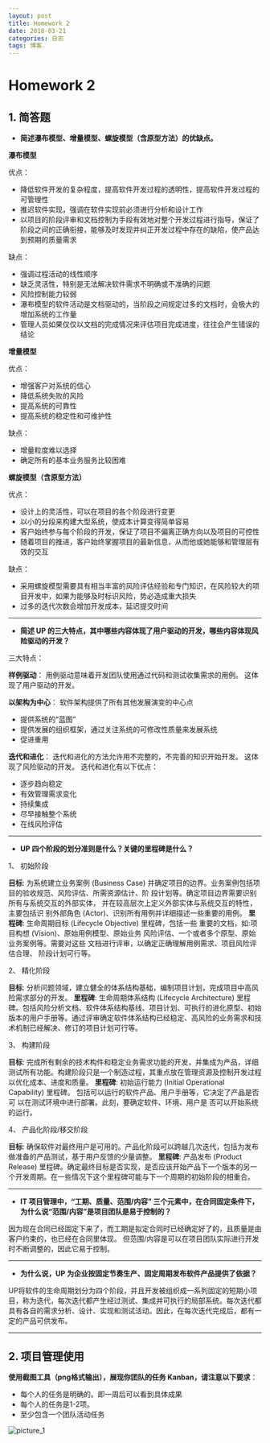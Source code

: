```yaml
---
layout: post
title: Homework 2
date: 2018-03-21
categories: 日志
tags: 博客
---
```


# Homework 2

## 1. 简答题

- **简述瀑布模型、增量模型、螺旋模型（含原型方法）的优缺点。**

**瀑布模型**

优点： 

- 降低软件开发的复杂程度，提高软件开发过程的透明性，提高软件开发过程的可管理性
- 推迟软件实现，强调在软件实现前必须进行分析和设计工作
- 以项目的阶段评审和文档控制为手段有效地对整个开发过程进行指导，保证了阶段之间的正确衔接，能够及时发现并纠正开发过程中存在的缺陷，使产品达到预期的质量需求

缺点： 

- 强调过程活动的线性顺序
- 缺乏灵活性，特别是无法解决软件需求不明确或不准确的问题
- 风险控制能力较弱
- 瀑布模型的软件活动是文档驱动的，当阶段之间规定过多的文档时，会极大的增加系统的工作量
- 管理人员如果仅仅以文档的完成情况来评估项目完成进度，往往会产生错误的结论

**增量模型**

优点： 

- 增强客户对系统的信心
- 降低系统失败的风险
- 提高系统的可靠性
- 提高系统的稳定性和可维护性

缺点： 

- 增量粒度难以选择
- 确定所有的基本业务服务比较困难

**螺旋模型（含原型方法）**

优点： 

- 设计上的灵活性，可以在项目的各个阶段进行变更
- 以小的分段来构建大型系统，使成本计算变得简单容易
- 客户始终参与每个阶段的开发，保证了项目不偏离正确方向以及项目的可控性
- 随着项目的推进，客户始终掌握项目的最新信息，从而他或她能够和管理层有效的交互

缺点： 

- 采用螺旋模型需要具有相当丰富的风险评估经验和专门知识，在风险较大的项目开发中，如果为能够及时标识风险，势必造成重大损失
- 过多的迭代次数会增加开发成本，延迟提交时间

-----------------

- **简述 UP 的三大特点，其中哪些内容体现了用户驱动的开发，哪些内容体现风险驱动的开发？**

三大特点：

**样例驱动**：
用例驱动意味着开发团队使用通过代码和测试收集需求的用例。
这体现了用户驱动的开发。

**以架构为中心**：
软件架构提供了所有其他发展演变的中心点

- 提供系统的“蓝图”
- 提供发展的组织框架，通过关注系统的可修改性质量来发展系统
- 促进重用

**迭代和进化**：
迭代和进化的方法允许用不完整的，不完善的知识开始开发。
这体现了风险驱动的开发。 
迭代和进化有以下优点： 

- 逐步趋向稳定
- 有效管理需求变化
- 持续集成
- 尽早接触整个系统
- 在线风险评估

----------------

- **UP 四个阶段的划分准则是什么？关键的里程碑是什么？**

1、 初始阶段

**目标**:
    为系统建立业务案例 (Business Case) 并确定项目的边界。业务案例包括项目的验收规范、风险评估、所需资源估计、阶 段计划等。确定项目边界需要识别所有与系统交互的外部实体， 并在较高层次上定义外部实体与系统交互的特性，主要包括识 别外部角色 (Actor)、识别所有用例并详细描述一些重要的用例。
**里程碑**:
    生命周期目标 (Lifecycle Objective) 里程碑，包括一些 重要的文档，如:项目构想 (Vision)、原始用例模型、原始业务 风险评估、一个或者多个原型、原始业务案例等。需要对这些 文档进行评审，以确定正确理解用例需求、项目风险评估合理、 阶段计划可行等。

2、 精化阶段

**目标**:
    分析问题领域，建立健全的体系结构基础，编制项目计划，完成项目中高风险需求部分的开发。
**里程碑**:
    生命周期体系结构 (Lifecycle Architecture) 里程碑。包括风险分析文档、软件体系结构基线、项目计划、可执行的进化原型、初始版本的用户手册等。通过评审确定软件体系结构已经稳定、高风险的业务需求和技术机制已经解决、修订的项目计划可行等。

3、 构建阶段

**目标**:
    完成所有剩余的技术构件和稳定业务需求功能的开发，并集成为产品，详细测试所有功能。构建阶段只是一个制造过程，其重点放在管理资源及控制开发过程以优化成本、进度和质量。
**里程碑**:
    初始运行能力 (Initial Operational Capability) 里程碑。 包括可以运行的软件产品、用户手册等，它决定了产品是否可 以在测试环境中进行部署。此刻，要确定软件、环境、用户是 否可以开始系统的运行。

4、 产品化阶段/移交阶段

**目标**:
    确保软件对最终用户是可用的。产品化阶段可以跨越几次迭代，包括为发布做准备的产品测试，基于用户反馈的少量调整。
**里程碑**:
    产品发布 (Product Release) 里程碑。确定最终目标是否实现，是否应该开始产品下一个版本的另一个开发周期。在一些情况下这个里程碑可能与下一个周期的初始阶段的相重合。

---------------

- **IT 项目管理中，“工期、质量、范围/内容” 三个元素中，在合同固定条件下，为什么说“范围/内容”是项目团队是易于控制的？**

因为现在合同已经固定下来了，而工期是拟定合同时已经确定好了的，且质量是由客户约束的，也已经在合同里体现。
但范围/内容是可以在项目团队实际进行开发时不断调整的，因此它易于控制。

--------------

- **为什么说，UP 为企业按固定节奏生产、固定周期发布软件产品提供了依据？**

UP将软件的生命周期划分为四个阶段，并且开发被组织成一系列固定的短期小项目，称为迭代，每次迭代都产生经过测试、集成并可执行的局部系统。每次迭代都具有各自的需求分析、设计、实现和测试活动。因此，在每次迭代完成后，都有一定的产品可供发布。

-------------

## 2. 项目管理使用
**使用截图工具（png格式输出），展现你团队的任务 Kanban，请注意以下要求**：
- 每个人的任务是明确的。即一周后可以看到具体成果
- 每个人的任务是1-2项。
- 至少包含一个团队活动任务

![picture_1](https://alexandrali3.github.io/MyImage/github_page/homework2/homework2_1.jpg)

